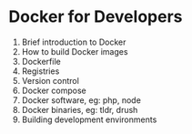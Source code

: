# Docker for Developers

1. Brief introduction to Docker
2. How to build Docker images
  1. Dockerfile
  2. Registries
  2. Version control
  3. Docker compose
4. Docker software, eg: php, node
5. Docker binaries, eg: tldr, drush
6. Building development environments
